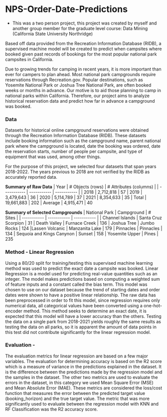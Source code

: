 # NPS-Order-Date-Predictions
* This was a two person project, this project was created by myself and another group member for the graduate level course: Data Mining (California State University Northridge)

Based off data provided from the Recreation Information Database (RIDB), a supervised machine model will be created to predict when campsites where booked given past records of bookings for the most popular national park campsites in California.

Due to growing trends for camping in recent years, it is more important than ever for campers to plan
ahead. Most national park campgrounds require reservations through Recreation.gov. Popular destinations, such as
Yosemite National Park or Joshua Tree National Park, are often booked weeks or months in advance. Our motive is
to aid those planning to camp in national parks within California. Therefore, our project aims to analyze historical
reservation data and predict how far in advance a campground was booked.

### Data
Datasets for historical online campground reservations were obtained through the Recreation Information
Database (RIDB). These datasets include booking information such as the campground name, parent
national park where the campground is located, date the booking was ordered, date the reservation starts, number of
people per campsite, and type of equipment that was used, among other things.

For the purpose of this project, we selected four datasets that span years 2018-2022. The years previous to
2018 are not verified by the RIDB as accurately reported data.
<br />

  **Summary of Raw Data**
| Year | # Objects (rows) | # Attributes (columns) |
| ----------- | ----------- | ----------- |
| 2018 | 2,712,818 | 57
| 2019 | 3,479,643 | 36
| 2020 | 5,114,789 | 37
| 2021 | 8,354,633 | 35
| Total | 19,661,883 | 202
| Average | 4,915,471 | 40

**Summary of Selected Campgrounds**
| National Park | Campground | # Sites |
| ----------- | ----------- | ----------- |
| Channel Islands | Santa Cruz Scorpion | 31
| Death Valley | Furnace Creek | 136
| Joshua Tree | Jumbo Rocks | 124
|Lassen Volcanic | Manzanita Lake | 179
| Pinnacles | Pinnacles | 134
| Sequoia and Kings Canynon | Sunset | 158
| Yosemite Upper | Pines | 235

### Method - Linear Regression
Using a 80/20 split for training/testing this supervised machine learning method was used to
predict the exact date a campsite was booked. Linear Regression is a model used for predicting real-value quantities
such as an integer. The model makes predictions based on computing a weighted sum of feature inputs and a
constant called the bias term. This model was chosen to use on our dataset because the trend of starting dates and
order dates were shown to have a positive linear relationship. The raw data has been preprocessed in order to fit this
model, since regression requires only numerical data, all categorical values have been converted using a
one-hot-encoder method. This method seeks to determine an exact date, it is expected that this model will have a lower accuracy than the others. Testing
the data on a single park from 2018-2021 yields roughly the same results as testing the data on all parks, so it is
apparent the amount of data points in this test did not contribute significantly for the linear regression model.

### Evaluation -
The evaluation metrics for linear regression are based on a few major variables. The evaluation for
determining accuracy is based on the R2 score which is a measure of variance in the predictions explained in the
dataset. It is the difference between the predictions made by the regression model and the samples in the dataset. The
other two metrics are used to evaluate the errors in the dataset, in this category we used Mean Square Error (MSE)
and Mean Absolute Error (MAE). These metrics are considered the loss/cost function that measures the error
between the predicted target value (booking_horizon) and the true target value. The metric that was more
significantly used to evaluate between the regression model with KNN and RF Classification was the R2 accuracy
score.
